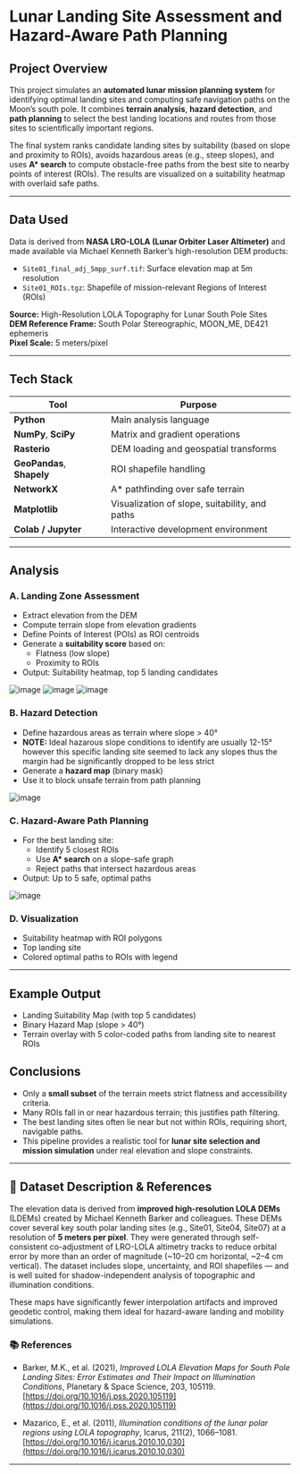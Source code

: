 # Lunar Landing Site Assessment and Hazard-Aware Path Planning

## Project Overview

This project simulates an **automated lunar mission planning system** for identifying optimal landing sites and computing safe navigation paths on the Moon’s south pole. It combines **terrain analysis**, **hazard detection**, and **path planning** to select the best landing locations and routes from those sites to scientifically important regions.

The final system ranks candidate landing sites by suitability (based on slope and proximity to ROIs), avoids hazardous areas (e.g., steep slopes), and uses **A\* search** to compute obstacle-free paths from the best site to nearby points of interest (ROIs). The results are visualized on a suitability heatmap with overlaid safe paths.

---

## Data Used

Data is derived from **NASA LRO-LOLA (Lunar Orbiter Laser Altimeter)** and made available via Michael Kenneth Barker’s high-resolution DEM products:

- `Site01_final_adj_5mpp_surf.tif`: Surface elevation map at 5m resolution
- `Site01_ROIs.tgz`: Shapefile of mission-relevant Regions of Interest (ROIs)

**Source:** High-Resolution LOLA Topography for Lunar South Pole Sites  
**DEM Reference Frame:** South Polar Stereographic, MOON_ME, DE421 ephemeris  
**Pixel Scale:** 5 meters/pixel

---

## Tech Stack

| Tool               | Purpose                                      |
|--------------------|----------------------------------------------|
| **Python**         | Main analysis language                       |
| **NumPy**, **SciPy** | Matrix and gradient operations              |
| **Rasterio**       | DEM loading and geospatial transforms        |
| **GeoPandas**, **Shapely** | ROI shapefile handling              |
| **NetworkX**       | A\* pathfinding over safe terrain            |
| **Matplotlib**     | Visualization of slope, suitability, and paths |
| **Colab / Jupyter**| Interactive development environment          |

---

## Analysis 

### A. Landing Zone Assessment
- Extract elevation from the DEM
- Compute terrain slope from elevation gradients
- Define Points of Interest (POIs) as ROI centroids
- Generate a **suitability score** based on:
  - Flatness (low slope)
  - Proximity to ROIs
- Output: Suitability heatmap, top 5 landing candidates

![image](https://github.com/user-attachments/assets/67049598-44b2-4f36-b3f0-bb518f92dd01)
![image](https://github.com/user-attachments/assets/cf40a10d-4304-442c-9bb9-fb18db76c177)
![image](https://github.com/user-attachments/assets/59614ffa-09cb-4d05-8e33-86792ffa61ee)



### B. Hazard Detection
- Define hazardous areas as terrain where slope > 40°
- **NOTE:** Ideal hazarous slope conditions to identify are usually 12-15° however this specific landing site seemed to lack any slopes thus the margin had be significantly dropped to be less strict
- Generate a **hazard map** (binary mask)
- Use it to block unsafe terrain from path planning

![image](https://github.com/user-attachments/assets/88aadec0-3191-47a4-9613-3b604eb962e0)

### C. Hazard-Aware Path Planning
- For the best landing site:
  - Identify 5 closest ROIs
  - Use **A\* search** on a slope-safe graph
  - Reject paths that intersect hazardous areas
- Output: Up to 5 safe, optimal paths

![image](https://github.com/user-attachments/assets/653f9901-059c-4e8b-9eed-d2822c268319)

### D. Visualization
- Suitability heatmap with ROI polygons
- Top landing site
- Colored optimal paths to ROIs with legend

---

## Example Output

- Landing Suitability Map (with top 5 candidates)
- Binary Hazard Map (slope > 40°)
- Terrain overlay with 5 color-coded paths from landing site to nearest ROIs

## Conclusions

- Only a **small subset** of the terrain meets strict flatness and accessibility criteria.
- Many ROIs fall in or near hazardous terrain; this justifies path filtering.
- The best landing sites often lie near but not within ROIs, requiring short, navigable paths.
- This pipeline provides a realistic tool for **lunar site selection and mission simulation** under real elevation and slope constraints.

---

## 📖 Dataset Description & References

The elevation data is derived from **improved high-resolution LOLA DEMs** (LDEMs) created by Michael Kenneth Barker and colleagues. These DEMs cover several key south polar landing sites (e.g., Site01, Site04, Site07) at a resolution of **5 meters per pixel**. They were generated through self-consistent co-adjustment of LRO-LOLA altimetry tracks to reduce orbital error by more than an order of magnitude (~10–20 cm horizontal, ~2–4 cm vertical). The dataset includes slope, uncertainty, and ROI shapefiles — and is well suited for shadow-independent analysis of topographic and illumination conditions.

These maps have significantly fewer interpolation artifacts and improved geodetic control, making them ideal for hazard-aware landing and mobility simulations.

### 📚 References

- Barker, M.K., et al. (2021), *Improved LOLA Elevation Maps for South Pole Landing Sites: Error Estimates and Their Impact on Illumination Conditions*, Planetary & Space Science, 203, 105119. [https://doi.org/10.1016/j.pss.2020.105119](https://doi.org/10.1016/j.pss.2020.105119)

- Mazarico, E., et al. (2011), *Illumination conditions of the lunar polar regions using LOLA topography*, Icarus, 211(2), 1066–1081. [https://doi.org/10.1016/j.icarus.2010.10.030](https://doi.org/10.1016/j.icarus.2010.10.030)

---
